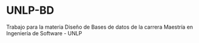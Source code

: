 # UNLP-BD
Trabajo para la materia Diseño de Bases de datos de la carrera Maestría en Ingeniería de Software - UNLP
